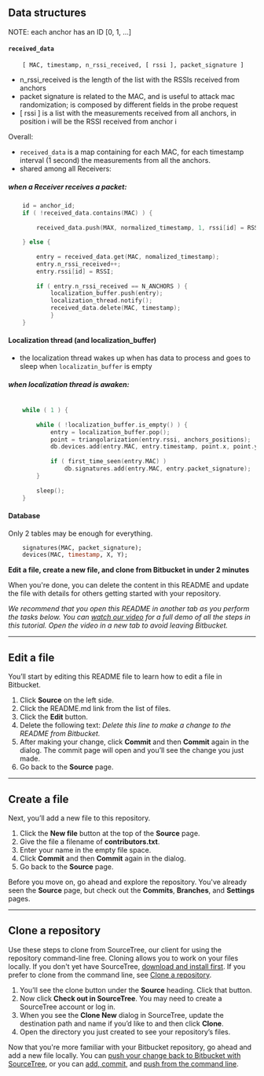 
## Data structures

NOTE: each anchor has an ID [0, 1, ...]

#### `received_data` 

```
	[ MAC, timestamp, n_rssi_received, [ rssi ], packet_signature ]
```

 - n_rssi_received is the length of the list with the RSSIs received from anchors
 - packet signature is related to the MAC, and is useful to attack mac randomization; is composed by different fields in the probe request
 - [ rssi ] is a list with the measurements received from all anchors, in position i will be the RSSI received from anchor i
 
Overall:
 - `received_data` is a map containing for each MAC, for each timestamp interval (1 second) the measurements from all the anchors.
 - shared among all Receivers:
 
##### when a Receiver receives a packet:

```C
	id = anchor_id;
	if ( !received_data.contains(MAC) ) {
	
		received_data.push(MAX, normalized_timestamp, 1, rssi[id] = RSSI, packet_signature/blob);
	
	} else {
		
		entry = received_data.get(MAC, nomalized_timestamp);
		entry.n_rssi_received++;
		entry.rssi[id] = RSSI;
		
		if ( entry.n_rssi_received == N_ANCHORS ) {
			localization_buffer.push(entry);
			localization_thread.notify();
			received_data.delete(MAC, timestamp);
			}
	}

```

#### Localization thread (and localization_buffer)

 - the localization thread wakes up when has data to process and goes to sleep when `localizatin_buffer` is empty
 
##### when localization thread is awaken:

```C

	while ( 1 ) {
	
		while ( !localization_buffer.is_empty() ) {
			entry = localization_buffer.pop();
			point = triangolarization(entry.rssi, anchors_positions);
			db.devices.add(entry.MAC, entry.timestamp, point.x, point.y);
			
			if ( first_time_seen(entry.MAC) )
				db.signatures.add(entry.MAC, entry.packet_signature);
		}
		
		sleep();
	}

```

#### Database

Only 2 tables may be enough for everything.
```SQL
	signatures(MAC, packet_signature);
	devices(MAC, timestamp, X, Y);
```
























**Edit a file, create a new file, and clone from Bitbucket in under 2 minutes**

When you're done, you can delete the content in this README and update the file with details for others getting started with your repository.

*We recommend that you open this README in another tab as you perform the tasks below. You can [watch our video](https://youtu.be/0ocf7u76WSo) for a full demo of all the steps in this tutorial. Open the video in a new tab to avoid leaving Bitbucket.*

---

## Edit a file

You’ll start by editing this README file to learn how to edit a file in Bitbucket.

1. Click **Source** on the left side.
2. Click the README.md link from the list of files.
3. Click the **Edit** button.
4. Delete the following text: *Delete this line to make a change to the README from Bitbucket.*
5. After making your change, click **Commit** and then **Commit** again in the dialog. The commit page will open and you’ll see the change you just made.
6. Go back to the **Source** page.

---

## Create a file

Next, you’ll add a new file to this repository.

1. Click the **New file** button at the top of the **Source** page.
2. Give the file a filename of **contributors.txt**.
3. Enter your name in the empty file space.
4. Click **Commit** and then **Commit** again in the dialog.
5. Go back to the **Source** page.

Before you move on, go ahead and explore the repository. You've already seen the **Source** page, but check out the **Commits**, **Branches**, and **Settings** pages.

---

## Clone a repository

Use these steps to clone from SourceTree, our client for using the repository command-line free. Cloning allows you to work on your files locally. If you don't yet have SourceTree, [download and install first](https://www.sourcetreeapp.com/). If you prefer to clone from the command line, see [Clone a repository](https://confluence.atlassian.com/x/4whODQ).

1. You’ll see the clone button under the **Source** heading. Click that button.
2. Now click **Check out in SourceTree**. You may need to create a SourceTree account or log in.
3. When you see the **Clone New** dialog in SourceTree, update the destination path and name if you’d like to and then click **Clone**.
4. Open the directory you just created to see your repository’s files.

Now that you're more familiar with your Bitbucket repository, go ahead and add a new file locally. You can [push your change back to Bitbucket with SourceTree](https://confluence.atlassian.com/x/iqyBMg), or you can [add, commit,](https://confluence.atlassian.com/x/8QhODQ) and [push from the command line](https://confluence.atlassian.com/x/NQ0zDQ).